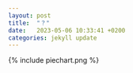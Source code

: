```yaml
---
layout: post
title:  "？"
date:   2023-05-06 10:33:41 +0200
categories: jekyll update
---
```


<!-- <img src="https://raw.githubusercontent.com/RuoxiSpace/RuoxiSpace.github.io/main/image/below_head.jpg" alt="Image" style="display:block;margin:auto;" /> -->

<!-- <iframe src="https://github.com/RuoxiSpace/html_pics/blob/490287e3773a93ee956fb3f1f24d98081d93a501/cp_map.html" width="100%" height="500"></iframe>
 -->
 
<!-- <iframe src="/cp_map.html" width="100%" height="500"></iframe>
 -->
 
<!-- <img src="https://github.com/RuoxiSpace/html_pics/blob/490287e3773a93ee956fb3f1f24d98081d93a501/cp_map.html">
 -->
<!-- <iframe src="https://drive.google.com/file/d/198yro1kC8PhVz73gySchxvUVd5sMGDZ2/preview" width="100%" height="500"></iframe>
 -->

{% include piechart.png %}
